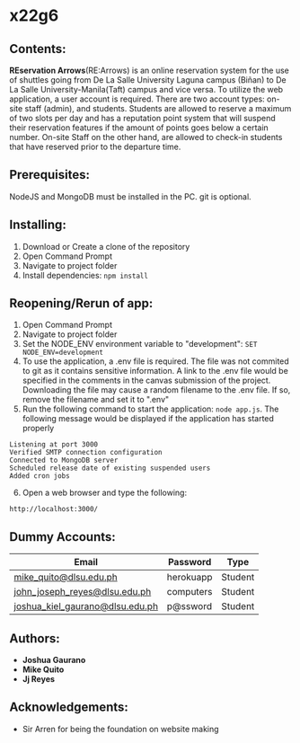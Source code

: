 # x22g6

## Contents:
**REservation Arrows**(RE:Arrows) is an online reservation system for the use of shuttles going from De La Salle University Laguna campus (Biñan) to De La Salle University-Manila(Taft) campus and vice versa. To utilize the web application, a user account is required.  There are two account types: on-site staff (admin), and students. Students are allowed to reserve a maximum of two slots per day and has a reputation point system that will suspend their reservation features if the amount of points goes below a certain number. On-site Staff on the other hand, are allowed to check-in students that have reserved prior to the departure time.

## Prerequisites: 
NodeJS and MongoDB must be installed in the PC. git is optional.

## Installing: 
1. Download or Create a clone of the repository
2. Open Command Prompt 
3. Navigate to project folder
4. Install dependencies: `npm install`

## Reopening/Rerun of app:
1. Open Command Prompt 
2. Navigate to project folder
3. Set the NODE_ENV environment variable to "development": `SET NODE_ENV=development` 
4. To use the application, a .env file is required.  The file was not commited to git as it contains sensitive information.  A link to the .env file would be specified in the comments in the canvas submission of the project. Downloading the file may cause a random filename to the .env file. If so, remove the filename and set it to ".env"
5. Run the following command to start the application: `node app.js`.  The following message would be displayed if the application has started properly
```
Listening at port 3000
Verified SMTP connection configuration
Connected to MongoDB server
Scheduled release date of existing suspended users
Added cron jobs
```
6. Open a web browser and type the following:
```
http://localhost:3000/
```

## Dummy Accounts:
| Email                      | Password   | Type    |
|----------------------------|------------|---------|
| mike_quito@dlsu.edu.ph     | herokuapp | Student   |
| john_joseph_reyes@dlsu.edu.ph       | computers  | Student |
| joshua_kiel_gaurano@dlsu.edu.ph | p@ssword   | Student |

## Authors:
* **Joshua Gaurano** 
* **Mike Quito**
* **Jj Reyes**


## Acknowledgements:
* Sir Arren for being the foundation on website making
